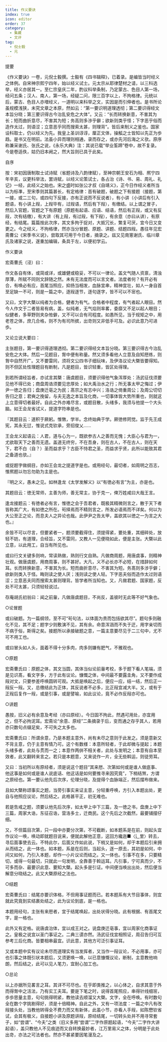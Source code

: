 ```yaml
---
title: 作义要诀
index: true
icon: editor
order: 37
category:
  - 集藏
  - 文评
tag:
  - 倪士毅
  - 元
---
```


提要  

《作义要诀》一卷，元倪士毅撰。士毅有《四书辑释》，已着录。是编皆当时经义之体例。自宋神宗熙宁四年，始以经义试士。元太宗从耶律楚材之请，以三科选举，经义亦居其一。至仁宗皇庆二年，酌议科举条制，乃定蒙古、色目人第一场，经问五条；汉人、南人，第一场，经疑二问，限三百字以上，不拘格律。元统以后，蒙古、色目人亦増经义，一道明以来科举之文，实因是而引伸者也。是书所论虽规模浅狭，未究文章之本原，然如云：“第一要识明道理透彻；第二要识得经文本旨分晓；第三要识得古今治乱安危之大体”。又云：“长而转换新意，不害其为长；短而曲折意尽，不害其为短；务高则多渉乎僻；欲新则类乎怪；下字恶乎俗而造作太过，则语涩；立意恶乎同而搜索太甚，则理背”。皆后来制义之鉴也。国家设科取士，仍以经义为先。我皇上圣训谆谆，厘正文体，操觚之士皆知以先正为歩趋。是书又在明前。法虽小异而理则相通，录而存之，或亦先河后海之义欤。原序称兼采谢氏、张氏之说，《永乐大典》注：其说已载“举业筌蹄”卷中，故不复录。今是卷适佚，姑仍旧本阙之，然大旨则已具于此矣。  

自序  

按：宋初因唐制取士试诗赋（省题诗及八韵律赋），至神宗朝王安石为相、熈宁四年辛亥，议更科举法，罢诗赋，以经义论策试士，各占治《诗、书、易、周礼、礼记》一经，此经义之始也。宋之盛时如张公才叔《自靖义》，正今日作经义者所当以为标凖，至宋季则其篇甚长，有定格律：首有破题，破题之下有接题（接题，第一接，或二三句，或四句下反接，亦有正说而不反说者），有小讲（小讲后有引入题语，有小讲上叚，上叚毕有，过叚语，然后有下叚），有缴结。以上谓之冒子，然后入官题，官题之下有原题（原题有起语、应语、结语，然后有正叚，或又有反叚，次有结缴），有大讲（有上叚，有过叚，有下叚），有余意（亦曰从讲），有原经，有结尾。篇篇按此次序，其文多拘于捉对，大抵冗长，繁复可厌，宜今日又变更之。今之经义，不拘格律，然亦当分冒题、原题、讲题、结题四叚。愚往年见宏斋曹公《宋季书义说》，尝取其可用于今日者，摘录之。兹又见南窻谢氏、临川章氏及诸家之说，遂重加编辑，条具于左，以便初学云。  

作义要诀  

宏斋曹氏（泾）曰：  

作文各自有体，或简或详，或雄健或稳妥，不可以一律论。盖文气随人资禀，清浊厚薄，所赋不同则文辞随之然。未有无法度而可以言文者。法度者何？有开必有合，有唤必有应，首尾当照应，抑扬当相发，血脉宜串，精神宜壮，如人一身自首至足缺一不可，则是一篇之中，逐叚逐节，逐句逐字，皆不可以不宻也。  

又曰，文字大槩以纯者为合格，健者为有气。合格者中程度，有气者起人眼目。然今人作文于二者皆易有病，盖，似纯者，无气焰则率畧，委靡又不足以起人眼目；似健者，多草野则夹杂恠僻，又不可以合有司程度。如愚所见，当于规矩之中，用老苍之体，庶几合格，则不为有司所摈，出竒则又非低手可及。必识此意乃可进歩。  

又论立说大要曰：  

主张题目，第一要识得道理透彻。第二要识得经文本旨分晓。第三要识得古今治乱安危之大体。然后一见题目，胷中便有称量。然又须多看他人立意及自知厯练，则胷中自然开广。又不要雷同，须将文公四书子细玩味，及伊洛议论大槩皆要得知。则不但区处性理题目有断制，凡是题目，皆识轻重，皆区处得理。  

到若所谓经旨者，亦试言其槩：唐虞题目，须要识得他气象浑厚处：汤武征伐须要见他不得已处；商盘周诰须要见忠厚处；如大禹治水之行；所无事太甲之悔过；伊尹一徳之告归；盘庚迁亳之为民；髙宗之有志中兴；洛诰之倚重周公；及周公切切告归之意；君奭之挽留，与夫无逸之本旨及化商，一切事体皆大势所重也，则就这上立意得切者最好。自此之外亦难尽言，或题目散，头绪多，我须与他提一个大头脑。如王会龙省试义，提道字符串是也。  

『其题目云：道积于厥躬。惟斆，学半。念终始典于学。厥徳修罔觉。监于先王成宪，其永无愆，惟说式克钦承，旁招俊乂……  

王会龙义起语云：人君，道与心为一，既欲参古人之善而无愧；大臣心与君为一，尤欲取天下之善而无遗。盖道无终穷，不在吾身，则在古人，不在古人，则在天下，君不白（自？）圣而益求乎？古臣不恃君之圣，而益求乎贤，此所以能致其君之备道也欤。』  

或捉题字做纲目，亦如王会龙之提道字是也。或用经句，最切者，如周明之百志，惟熈题以勿忘勿助为主是也。  

『明之义，愚未之见。如林逢龙《太学发解义》以“有徳必有言”为主，亦是也。  

其题目云：徳无常师，主善为师，善无常主，协于克一，俾万姓咸曰大哉王言。  

逢龙接题云：有徳者必有言，惟徳之会于吾君者，既极其精微则言之，散于天下者皆称其广大，有如徳之所在。茍择焉而不精则言之，所发必语焉而不详矣。何以为大公至正之论，而息夫人之异论也哉。此伊尹之告太甲，盖欲其以徳之一为言之大也。』  

余皆不可以尽言，但要紧者一，题须要截得住，须提得紧，要处重，其细碎处，放轻不妨，有道理，合经旨，又不雷同，又教人一见便晓如此，便是主张。大槩以此立意，以此用工，自当有所见也。  

或曰行文关键多则响，常读熟做，熟则行文自熟。凡做商周题，用唐虞事，则精神壮观。做唐虞题，用商周事，则不甚好。大凡，义不必长亦不必短，在措辞如何耳。长而转换新意，不害其为长。短而曲折意尽，不害其为短。务髙则多涉乎僻；欲新则类入于怪。晦则读之使人厌；浅则读之使人轻。下字恶夫俗而造作太过则语涩；立意恶夫同而搜索太甚则理背。皆学者所当知也。又，凡做君题、国家题，反处不可太甚，只须轻轻说过。  

存庵胡氏初翁曰：闻之前軰，凡做唐虞题目，不尚反，盖彼时无此等不好气象也。  

○论冒题  

或曰破题。为一篇纲领，至不可“茍句法，以体面为贵而包括欲其尽”。题句多则融化不见，其不足；题字少则敷演不见，其有余。命意浑涵而不失于迂，用字亲切而不病于俗，斯得之矣。接题所以承接破题之意，一篇主意要尽见于二三句中，尤不可不用工也。  

或曰冒头如人头，面着不得十分多肉，肉多则嫌有肥气，不雅观也。  

○原题  

宏斋曹氏曰：原题之体，其文当圆，其体当似论前軰考校，多于题下看人笔端，须是见识髙，看文字多，方于此有议论。慷慨之体，中间最不要露圭角，又不要作成叚对文，只要参差呼唤圆转可观。大抵是唤起之后，便应一应，结一结，然后正一叚反一叚。又，总缴结此为正体，其反说者不必多，比正叚宜减大半。又，或有于正叚后复作一叚，或是引事，或是譬喻，如此议论，竟不必作反叚亦可也。  

○讲题  

愚按，旧义必有余意及考经（亦曰原经）。今日固不拘此，然遇可用处，亦宜用之，但不必拘泥耳。宏斋论“余意、原经”二条摘录于后，变而通之存乎其人，若用亦只数句点缀足矣，不可失之太多也。  

宏斋曹氏曰：所谓余意，乃是本题主意外，尚有未尽之意则于此发之。须是意新又不背主意，仍于主意有情乃可。这个有数様：本意所轻者，于此却微与提起；本题头绪多者，此处与贯而一之；本意作两倂不相关者，此处与发明之；本意有自本至效者，此又翻转来言之。若只是本题意，又来说作一片，全无些斡运，则徒劳耳。  

又曰：当初所以有原经者，须是说这个题目“其来厯、次第如何或是谁人做底事、他这事是如何或是谁人说底话、他这话是如何要推寻来因究竟”，下梢结煞，方谓之原经也。第一要认他先后次序，伦理分晓，及提得个血脉端正，然后摆布做来。  

且如大槩称颂事实之题，当旁引事实来证主意，分轻重呼唤，方引入本题出处，更自与他照应议论，然后结之。此格甚平正，初无难也。  

若是吿戒之题，须要认他先后次序，如太甲上中下三篇，及一徳之书，盘庚上中下三篇，周家大诰，东征召诰，营洛多士，迁商民。这个先后之次截然，最要铺摆仔细。  

又，不但篇目次第，只一段中亦要分次第，不可截断，如本题系是在前，则起头宜作议论一唤，唤动即就题目说来，便就此解他正意，这回方纔迤■〈辶里〉转去，寻后面事使去云。不特此尔，后面又作如此说，下梢又是如何，却于本题后引来拥从而结之，此一体也。如本题，系是在后则，当起头，逐一原去，其初是如何，中间又如何，乃引入本题，却作一小片议论而结之。又一体也。引事不在多，只要精切，或得一句最切，只就此一句发明，全靠善于斡运耳。凡引事，宁可真而少，不可多而杂、最要识此意、要知大槩。起头多是引证。中间便当唤出出处，然后便当解意分晓结之。此又大槩原经之法也。  

○结题  

宏斋曹氏曰：结尾亦要识体格，不但用事证题而已。若本题系有大节目事体，则宜就此究竟到实结裹处结之，此为议论到底，是一格也。  

本题用经句，主张有来厯者，宜于结尾唤起，出处状得分晓。此有根据、有首尾文字，是一格也。  

此外又有定格。说唐虞治体，宜以成王对之。说盘庚迁亳事，宜以周家化商事证之。皇极之说宜以圣门事证之。二典三谟亦然。汤武征伐宜相照证，周召告归可互参考三后化商。皆要相串最宜。识此意，其他方可泛引事证耳。  

又或本题中实有议论未尽而道理实有当发挥者，又当作一叚议论，不必用事，亦可也引事之体既引状本题后，又须更唤一唤，以已意慷慨议论，断制，主意教他响朗，然后结之，此可以见人笔力，宜耐心加工也。  

○总论  

以上亦据所见畧言之耳。其详不可尽也。在乎即类推之，以心体之，自求其意于外而得胷中之活法，乃有实工夫耳。要是下笔之时，说得首尾照应，串得针线细宻，歩歩思量主意，句句挑得明紧，教他读去顺溜又大槩。文字，全在呼唤。有时数句全在数个字挑剔得好，须是十倍精神。自此之外，又有一项法度：一篇之中凡有改叚接头处，当教他转得全不费力而又有新体，此虽小节，亦看人手叚，如陈懋钦省试，会其有极义，自接题小讲及原题讲叚，原经结尾，一切转头处并不用寻常套子，如“尝谓”、“今夫”之类（旧义多用“尝谓”二字作原题起语，“今夫”二字作大讲起语），盖只教他人不见痕迹而又自转换最妙者，江万里易义之体，分明是于此处出竒，亦法之可法者也。然亦不甚紧要因笔漫及之。  
